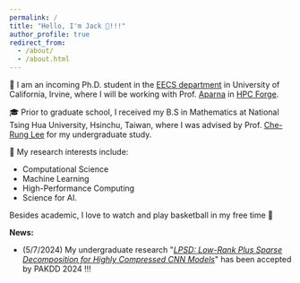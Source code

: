 ```yaml
---
permalink: /
title: "Hello, I'm Jack 👋!!!"
author_profile: true
redirect_from: 
  - /about/
  - /about.html
---
```


📖 I am an incoming Ph.D. student in the [EECS department](https://engineering.uci.edu/dept/eecs) in University of California, Irvine, where I will be working with Prof. [Aparna](https://hpcforge.eng.uci.edu/) in [HPC Forge](https://hpcforge.eng.uci.edu/).

🎓 Prior to graduate school, I received my B.S in Mathematics at National Tsing Hua University, Hsinchu, Taiwan, where I was advised by Prof. [Che-Rung Lee](https://www.cs.nthu.edu.tw/~cherung/) for my undergraduate study.

🔬 My research interests include: 
- Computational Science
- Machine Learning
- High-Performance Computing
- Science for AI.

Besides academic, I love to watch and play basketball in my free time 🏀


**News:**
- (5/7/2024) My undergraduate research "[_LPSD: Low-Rank Plus Sparse Decomposition for Highly Compressed CNN Models_](https://link.springer.com/chapter/10.1007/978-981-97-2242-6_28)" has been accepted by PAKDD 2024 !!! 